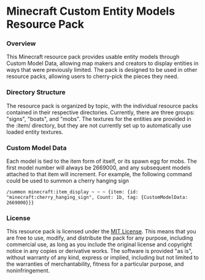 # Minecraft Custom Entity Models Resource Pack

### Overview

This Minecraft resource pack provides usable entity models through Custom Model Data, allowing map makers and creators to display entities in ways that were previously limited. The pack is designed to be used in other resource packs, allowing users to cherry-pick the pieces they need.

### Directory Structure

The resource pack is organized by topic, with the individual resource packs contained in their respective directories. Currently, there are three groups: "signs", "boats", and "mobs". The textures for the entities are provided in the <resource pack>:item/ directory, but they are not currently set up to automatically use loaded entity textures.

### Custom Model Data

Each model is tied to the item form of itself, or its spawn egg for mobs. The first model number will always be 2669000, and any subsequent models attached to that item will increment. For example, the following command could be used to summon a cherry hanging sign

`/summon minecraft:item_display ~ ~ ~ {item: {id: "minecraft:cherry_hanging_sign", Count: 1b, tag: {CustomModelData: 2669000}}}`

### License

This resource pack is licensed under the [MIT License](https://github.com/ADHDMC/Entity_Models/blob/master/LICENSE). This means that you are free to use, modify, and distribute the pack for any purpose, including commercial use, as long as you include the original license and copyright notice in any copies or derivative works. The software is provided "as is", without warranty of any kind, express or implied, including but not limited to the warranties of merchantability, fitness for a particular purpose, and noninfringement.
